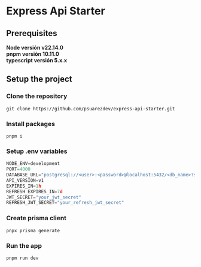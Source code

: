 # Express Api Starter

## Prerequisites

**Node versión v22.14.0**
<br />
**pnpm versión 10.11.0**
<br />
**typescript versión 5.x.x**

## Setup the project

### Clone the repository

```shell
git clone https://github.com/psuarezdev/express-api-starter.git
```

### Install packages

```shell
pnpm i
```

### Setup .env variables

```js
NODE_ENV=development
PORT=4000
DATABASE_URL="postgresql://<user>:<password>@localhost:5432/<db_name>?schema=public"
API_VERSION=v1
EXPIRES_IN=1h
REFRESH_EXPIRES_IN=7d
JWT_SECRET="your_jwt_secret"
REFRESH_JWT_SECRET="your_refresh_jwt_secret"
```

### Create prisma client

```shell
pnpx prisma generate
```

### Run the app

```shell
pnpm run dev
```
